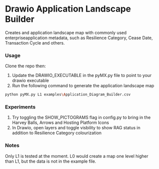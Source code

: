 # Drawio Application Landscape Builder

Creates and application landscape map with commonly used enterpriseapplication metadata, 
such as Resilience Category, Cease Date, Transaction Cycle and others.

### Usage

Clone the repo then:

1) Update the DRAWIO_EXECUTABLE in the pyMX.py file to point to your drawio executable
2) Run the following command to generate the application landscape map

```bash
python pyMX.py L1 examples\Application_Diagram_Builder.csv
```

### Experiments

1. Try toggling the SHOW_PICTOGRAMS flag in config.py to bring in the Harvey Balls, Arrows and Hosting Platform Icons
2. In Drawio, open layers and toggle visbility to show RAG status in addition to Resilience Category colourization

### Notes
Only L1 is tested at the moment. L0 would create a map one level higher than L1, but the data is not in the example file.
  